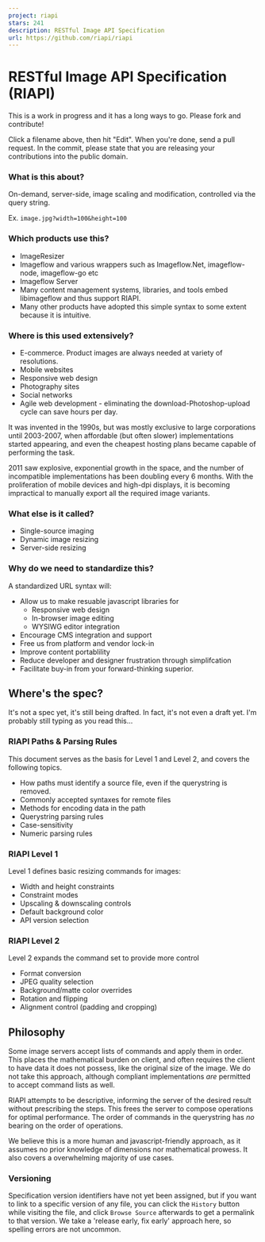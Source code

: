 ```yaml
---
project: riapi
stars: 241
description: RESTful Image API Specification
url: https://github.com/riapi/riapi
---
```


RESTful Image API Specification (RIAPI)
=======================================

This is a work in progress and it has a long ways to go. Please fork and contribute!

Click a filename above, then hit "Edit". When you're done, send a pull request. In the commit, please state that you are releasing your contributions into the public domain.

### What is this about?

On-demand, server-side, image scaling and modification, controlled via the query string.

Ex. `image.jpg?width=100&height=100`

### Which products use this?

-   ImageResizer
-   Imageflow and various wrappers such as Imageflow.Net, imageflow-node, imageflow-go etc
-   Imageflow Server
-   Many content management systems, libraries, and tools embed libimageflow and thus support RIAPI.
-   Many other products have adopted this simple syntax to some extent because it is intuitive.

### Where is this used extensively?

-   E-commerce. Product images are always needed at variety of resolutions.
-   Mobile websites
-   Responsive web design
-   Photography sites
-   Social networks
-   Agile web development - eliminating the download-Photoshop-upload cycle can save hours per day.

It was invented in the 1990s, but was mostly exclusive to large corporations until 2003-2007, when affordable (but often slower) implementations started appearing, and even the cheapest hosting plans became capable of performing the task.

2011 saw explosive, exponential growth in the space, and the number of incompatible implementations has been doubling every 6 months. With the proliferation of mobile devices and high-dpi displays, it is becoming impractical to manually export all the required image variants.

### What else is it called?

-   Single-source imaging
-   Dynamic image resizing
-   Server-side resizing

### Why do we need to standardize this?

A standardized URL syntax will:

-   Allow us to make resuable javascript libraries for
    -   Responsive web design
    -   In-browser image editing
    -   WYSIWG editor integration
-   Encourage CMS integration and support
-   Free us from platform and vendor lock-in
-   Improve content portablility
-   Reduce developer and designer frustration through simplifcation
-   Facilitate buy-in from your forward-thinking superior.

Where's the spec?
-----------------

It's not a spec yet, it's still being drafted. In fact, it's not even a draft yet. I'm probably still typing as you read this...

### RIAPI Paths & Parsing Rules

This document serves as the basis for Level 1 and Level 2, and covers the following topics.

-   How paths must identify a source file, even if the querystring is removed.
-   Commonly accepted syntaxes for remote files
-   Methods for encoding data in the path
-   Querystring parsing rules
-   Case-sensitivity
-   Numeric parsing rules

### RIAPI Level 1

Level 1 defines basic resizing commands for images:

-   Width and height constraints
-   Constraint modes
-   Upscaling & downscaling controls
-   Default background color
-   API version selection

### RIAPI Level 2

Level 2 expands the command set to provide more control

-   Format conversion
-   JPEG quality selection
-   Background/matte color overrides
-   Rotation and flipping
-   Alignment control (padding and cropping)

Philosophy
----------

Some image servers accept lists of commands and apply them in order. This places the mathematical burden on client, and often requires the client to have data it does not possess, like the original size of the image. We do not take this approach, although compliant implementations _are_ permitted to accept command lists as well.

RIAPI attempts to be descriptive, informing the server of the desired result without prescribing the steps. This frees the server to compose operations for optimal performance. The order of commands in the querystring has _no_ bearing on the order of operations.

We believe this is a more human and javascript-friendly approach, as it assumes no prior knowledge of dimensions nor mathematical prowess. It also covers a overwhelming majority of use cases.

### Versioning

Specification version identifiers have not yet been assigned, but if you want to link to a specific version of any file, you can click the `History` button while visiting the file, and click `Browse Source` afterwards to get a permalink to that version. We take a 'release early, fix early' approach here, so spelling errors are not uncommon.
